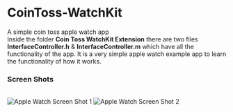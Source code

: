 # CoinToss-WatchKit
A simple coin toss apple watch app<br /> 
Inside the folder <b>Coin Toss WatchKit Extension</b> there are two files <b>InterfaceController.h</b> & <b>InterfaceController.m</b>  which have all the functionality of the app. It is a very simple apple watch example app to learn the functionality of how it works.
<br /><h3>Screen Shots</h3><br />
<img src="http://mindgemstudios.com/wp-content/uploads/2016/01/Screen-Shot-2016-01-27-at-2.27.37-AM.png" alt="Apple Watch Screen Shot 1">
<img src="http://mindgemstudios.com/wp-content/uploads/2016/01/Screen-Shot-2016-01-27-at-2.27.49-AM.png" alt="Apple Watch Screen Shot 2">

